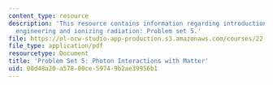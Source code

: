 ```yaml
---
content_type: resource
description: 'This resource contains information regarding introduction to nuclear
  engineering and ionizing radiation: Problem set 5.'
file: https://ol-ocw-studio-app-production.s3.amazonaws.com/courses/22-01-introduction-to-nuclear-engineering-and-ionizing-radiation-fall-2016/00d48a20a57800ce59749b2ae39956b1_MIT22_01F16_ProblemSet5.pdf
file_type: application/pdf
resourcetype: Document
title: 'Problem Set 5: Photon Interactions with Matter'
uid: 00d48a20-a578-00ce-5974-9b2ae39956b1
---
```

